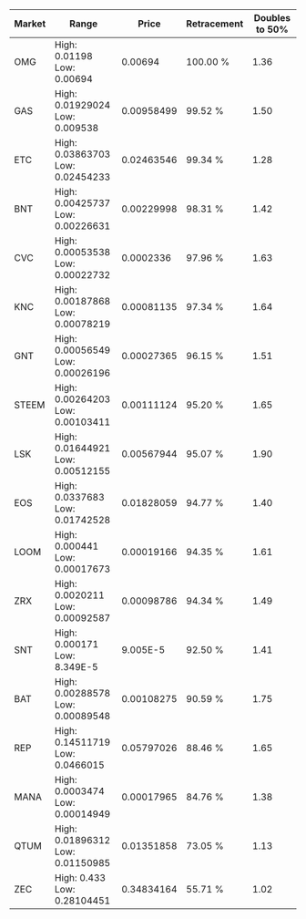 | Market | Range | Price| Retracement | Doubles to 50% |
| --- | --- | --- | --- | --- |
| OMG | High: 0.01198<br />Low: 0.00694 | 0.00694 | 100.00 % | 1.36 |
| GAS | High: 0.01929024<br />Low: 0.009538 | 0.00958499 | 99.52 % | 1.50 |
| ETC | High: 0.03863703<br />Low: 0.02454233 | 0.02463546 | 99.34 % | 1.28 |
| BNT | High: 0.00425737<br />Low: 0.00226631 | 0.00229998 | 98.31 % | 1.42 |
| CVC | High: 0.00053538<br />Low: 0.00022732 | 0.0002336 | 97.96 % | 1.63 |
| KNC | High: 0.00187868<br />Low: 0.00078219 | 0.00081135 | 97.34 % | 1.64 |
| GNT | High: 0.00056549<br />Low: 0.00026196 | 0.00027365 | 96.15 % | 1.51 |
| STEEM | High: 0.00264203<br />Low: 0.00103411 | 0.00111124 | 95.20 % | 1.65 |
| LSK | High: 0.01644921<br />Low: 0.00512155 | 0.00567944 | 95.07 % | 1.90 |
| EOS | High: 0.0337683<br />Low: 0.01742528 | 0.01828059 | 94.77 % | 1.40 |
| LOOM | High: 0.000441<br />Low: 0.00017673 | 0.00019166 | 94.35 % | 1.61 |
| ZRX | High: 0.0020211<br />Low: 0.00092587 | 0.00098786 | 94.34 % | 1.49 |
| SNT | High: 0.000171<br />Low: 8.349E-5 | 9.005E-5 | 92.50 % | 1.41 |
| BAT | High: 0.00288578<br />Low: 0.00089548 | 0.00108275 | 90.59 % | 1.75 |
| REP | High: 0.14511719<br />Low: 0.0466015 | 0.05797026 | 88.46 % | 1.65 |
| MANA | High: 0.0003474<br />Low: 0.00014949 | 0.00017965 | 84.76 % | 1.38 |
| QTUM | High: 0.01896312<br />Low: 0.01150985 | 0.01351858 | 73.05 % | 1.13 |
| ZEC | High: 0.433<br />Low: 0.28104451 | 0.34834164 | 55.71 % | 1.02 |
